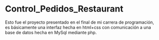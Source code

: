 # Control_Pedidos_Restaurant
Esto fue el proyecto presentado en el final de mi carrera de programación, es básicamente una interfaz hecha en html+css con comunicación a una base de datos hecha en MySql mediante php.

